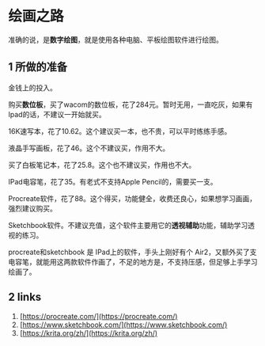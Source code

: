 # 绘画之路

准确的说，是**数字绘图**，就是使用各种电脑、平板绘图软件进行绘图。

## 1 所做的准备
金钱上的投入。

购买**数位板**，买了wacom的数位板，花了284元。暂时无用，一直吃灰，如果有Ipad的话，不建议一开始就买。

16K速写本，花了10.62。这个建议买一本，也不贵，可以平时练练手感。

液晶手写画板，花了46。这个不建议买，作用不大。

买了白板笔记本，花了25.8。这个也不建议买，作用也不大。

IPad电容笔，花了35。有老式不支持Apple Pencil的，需要买一支。

Procreate软件，花了88。这个得买，功能健全，收费还良心，如果想学习画画，强烈建议购买。

Sketchbook软件。不建议充值，这个软件主要用它的**透视辅助**功能，辅助学习透视的练习。

procreate和sketchbook 是 IPad上的软件，手头上刚好有个 Air2，又额外买了支电容笔，就能用这两款软件作画了，不足的地方是，不支持压感，但足够上手学习绘画了。

## 2 links
1. [https://procreate.com/](https://procreate.com/)
2. [https://www.sketchbook.com/](https://www.sketchbook.com/)
3. [https://krita.org/zh/](https://krita.org/zh/)